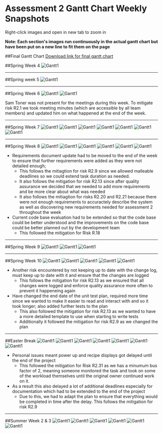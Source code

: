 # Assessment 2 Gantt Chart Weekly Snapshots
Right-click images and open in new tab to zoom in

**Note: Each section's images run continuously in the actual gantt chart but have been put on a new line to fit them on the page**

##Final Gantt Chart
[Download link for final gantt chart](images/gantt/Eastera/BCSAssessment2GanttChart.xlsx)

##Spring Week 4
![Gantt1](images/gantt/Week1WP0.png)

<hr>

##Spring week 5
![Gantt1](images/gantt/Week2.png)

<hr>

##Spring Week 6
![Gantt1](images/gantt/Week3a.png)
![Gantt1](images/gantt/Week3b.png)

Sam Toner was not present for the meetings during this week. 
To mitigate risk R2.1 we took meeting minutes (which are accessible by all team members) 
and updated him on what happened at the end of the week.

<hr>

##Spring Week 7
![Gantt1](images/gantt/Week4a.png)
![Gantt1](images/gantt/Week4b.png)
![Gantt1](images/gantt/Week4c.png)
![Gantt1](images/gantt/Week4d.png)
![Gantt1](images/gantt/Week4e.png)
![Gantt1](images/gantt/Week4f.png)
![Gantt1](images/gantt/Week4g.png)

<hr>

##Spring Week 8
![Gantt1](images/gantt/Week5a.png)
![Gantt1](images/gantt/Week5b.png)
![Gantt1](images/gantt/Week5c.png)
![Gantt1](images/gantt/Week5d.png)
![Gantt1](images/gantt/Week5e.png)
![Gantt1](images/gantt/Week5f.png)

- Requirements document update had to be moved to the end of the week to ensure that further requirements were added as they were not detailed enough; 
	- This follows the mitiagtion for risk R2.9 since we allowed malleable deadlines so we could extend task duration as needed.
	- It also follows the mitigation for risk R2.13 since after quality assurance we decided that we needed to add more requirements and be more clear about what was needed
	- It also follows the mitiagtion for risks R2.20 and R2.21 because there were not enough requirements to accuractely describe the system as well as discovering new requirements needed for assessment 2 throughout the week
- Current code base evaluation had to be extended so that the code base could be better understood and the improvements on the code base could be better planned out by the development team
	- This followed the mitigation for Risk R.18
	

<hr>

##Spring Week 9
![Gantt1](images/gantt/Week6a.png)
![Gantt1](images/gantt/Week6b.png)
![Gantt1](images/gantt/Week6c.png)

<hr>

##Spring Week 10
![Gantt1](images/gantt/Week7a.png)
![Gantt1](images/gantt/Week7b.png)
![Gantt1](images/gantt/Week7c.png)
![Gantt1](images/gantt/Week7d.png)
![Gantt1](images/gantt/Week7e.png)

- Another risk encountered by not keeping up to date with the change log, must keep up to date with it and ensure that the changes are logged
	- This follows the mitigation for risk R2.13 as we ensured that all changes were logged and enforce quality assurance more often to prevent it happeneing again
- Have changed the end date of the unit test plan, required more time since we wanted to make it easier to read and interact with and so it took longer; also added further tests to the plan
	- This also followed the mitigation for risk R2.13 as we wanted to have a more detailed template to use when starting to write tests
	- Additionally it followed the mitigation for risk R2.9 as we changed the plan

<hr>

##Easter Break
![Gantt1](images/gantt/Eastera.png)
![Gantt1](images/gantt/Easterb.png)
![Gantt1](images/gantt/Easterc.png)
![Gantt1](images/gantt/Easterd.png)
![Gantt1](images/gantt/Eastere.png)
![Gantt1](images/gantt/Easterf.png)
![Gantt1](images/gantt/Easterg.png)

- Personal issues meant power up and recipe displays got delayed until the end of the project
	- This followed the mitigation for Risk R2.31 as we has a minumum bus factor of 2, 
	meaning someone monitored the task and took on some of the workload themselves until the original owner continued work on it.
- As a result this also delayed a lot of additional deadlines especially for documentation which had to be extended to the end of the project
	- Due to this, we had to adapt the plan to ensure that everything would be completed in time after the delay. This follows the mitigation for risk R2.9
	
<hr>

##Summer Week 2 & 3
![Gantt1](images/gantt/Week8a.png)
![Gantt1](images/gantt/Week8b.png)
![Gantt1](images/gantt/Week8c.png)
![Gantt1](images/gantt/Week8d.png)
![Gantt1](images/gantt/Week8e.png)
![Gantt1](images/gantt/Week8f.png)